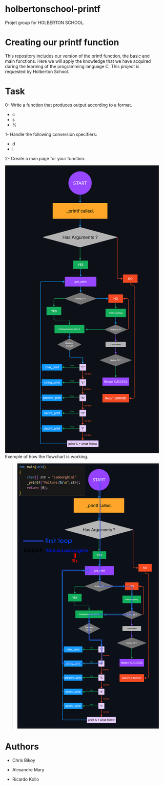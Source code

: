 #   holbertonschool-printf
Projet group for HOLBERTON SCHOOL.
#   Creating our printf function
This repository includes our version of the printf function, the basic and main functions. Here we will apply the knowledge that we have acquired during the learning of the programming language C.
This project is requested by Holberton School.
#   Task

0-  Write a function that produces output according to a format.

-   c
-   s
-   %

1-  Handle the following conversion specifiers:

-   d
-   i

2-  Create a man page for your function.

![alt text](flowchart.png)
Exemple of how the flowchart is working.
>![Alt text](gif-flowchart.gif)


#   Authors

-   Chris Bikoy

-   Alexandre Mary

-   Ricardo Kollo